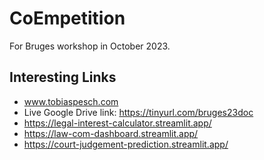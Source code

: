 # CoEmpetition
 For Bruges workshop in October 2023.  

## Interesting Links
- www.tobiaspesch.com
- Live Google Drive link: https://tinyurl.com/bruges23doc 
- https://legal-interest-calculator.streamlit.app/
- https://law-com-dashboard.streamlit.app/
- https://court-judgement-prediction.streamlit.app/